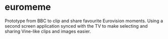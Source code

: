 # euromeme
Prototype from BBC to clip and share favourite Eurovision moments. Using a second screen application synced with the TV to make selecting and sharing Vine-like clips and images easier.
